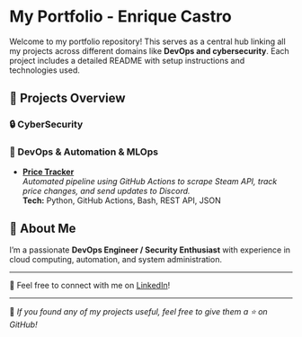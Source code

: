 # My Portfolio - Enrique Castro

Welcome to my portfolio repository! This serves as a central hub linking all my projects across different domains like **DevOps and cybersecurity**. Each project includes a detailed README with setup instructions and technologies used.



## 📂 **Projects Overview**

### 🔒 CyberSecurity

### 🔧 DevOps & Automation  & MLOps
- **[Price Tracker](https://github.com/encs16/steamTestPriceTracker)**  
  _Automated pipeline using GitHub Actions to scrape Steam API, track price changes, and send updates to Discord._  
  **Tech:** Python, GitHub Actions, Bash, REST API, JSON






## 📌 **About Me**
I’m a passionate **DevOps Engineer / Security Enthusiast** with experience in cloud computing, automation, and system administration.



---

💬 Feel free to connect with me on [LinkedIn](https://www.linkedin.com/in/enrique-cs/)!

---

📝 _If you found any of my projects useful, feel free to give them a ⭐ on GitHub!_
